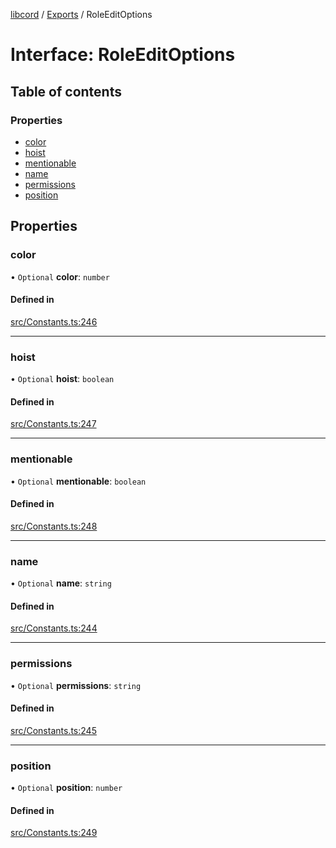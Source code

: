 [libcord](../README.md) / [Exports](../modules.md) / RoleEditOptions

# Interface: RoleEditOptions

## Table of contents

### Properties

- [color](RoleEditOptions.md#color)
- [hoist](RoleEditOptions.md#hoist)
- [mentionable](RoleEditOptions.md#mentionable)
- [name](RoleEditOptions.md#name)
- [permissions](RoleEditOptions.md#permissions)
- [position](RoleEditOptions.md#position)

## Properties

### color

• `Optional` **color**: `number`

#### Defined in

[src/Constants.ts:246](https://github.com/Libcord/libcord/blob/f2b4cca/src/Constants.ts#L246)

___

### hoist

• `Optional` **hoist**: `boolean`

#### Defined in

[src/Constants.ts:247](https://github.com/Libcord/libcord/blob/f2b4cca/src/Constants.ts#L247)

___

### mentionable

• `Optional` **mentionable**: `boolean`

#### Defined in

[src/Constants.ts:248](https://github.com/Libcord/libcord/blob/f2b4cca/src/Constants.ts#L248)

___

### name

• `Optional` **name**: `string`

#### Defined in

[src/Constants.ts:244](https://github.com/Libcord/libcord/blob/f2b4cca/src/Constants.ts#L244)

___

### permissions

• `Optional` **permissions**: `string`

#### Defined in

[src/Constants.ts:245](https://github.com/Libcord/libcord/blob/f2b4cca/src/Constants.ts#L245)

___

### position

• `Optional` **position**: `number`

#### Defined in

[src/Constants.ts:249](https://github.com/Libcord/libcord/blob/f2b4cca/src/Constants.ts#L249)
